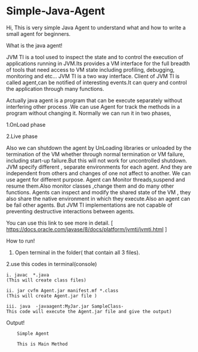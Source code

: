 # Simple-Java-Agent
Hi,
This is very simple Java Agent  to understand what and how to write a small agent for beginners.

What is the java agent!

JVM TI is a tool used to inspect the state and to control the execution of applications running in JVM.Its provides a VM interface for the full breadth of tools that need access to VM state including profiling, debugging, monitoring  and etc…
JVM TI is a two way interface. Client of JVM TI is called agent,can be notified of interesting events.It can query and control the application through many functions.

Actually java agent is a program that can be execute separately without interfering other process .We can use Agent for track the methods in a program without changing it. 
Normally we can run it in two phases, 

1.OnLoad phase 
	
2.Live phase
	
Also we can shutdown the agent by UnLoading libraries or unloaded by the termination of the VM whether through normal termination or VM failure, including start-up failure.But this will not work for uncontrolled shutdown.
JVM specify different , separate environments for each agent. And they are independent from others and changes of one not affect to another. 
We can use agent for different purpose. Agent can  Monitor threads,suspend and resume them.Also monitor classes ,change them and do many other functions.
Agents can inspect and modify the shared state of the VM , they also share the native environment in which they execute.Also an agent can be fail other agents. But  JVM TI implementations are not capable of preventing destructive interactions between agents. 

You can use this link to see more in detail. [ https://docs.oracle.com/javase/8/docs/platform/jvmti/jvmti.html ]

How to run!


1. Open terminal in the folder( that contain all 3 files).

2.use this codes in terminal(console)

	i. javac  *.java 
	(This will create class files)
  
	ii. jar cvfm Agent.jar manifest.mf *.class
	(This will create Agent.jar file )
  
	iii. java  -javaagent:MyJar.jar SampleClass-
	This code will execute the Agent.jar file and give the output)
  
Output!
		
		Simple Agent
		
		This is Main Method


